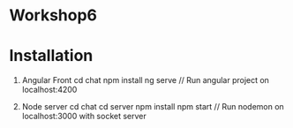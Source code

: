 # Workshop6

# Installation

1. Angular Front
    cd chat
    npm install
    ng serve      // Run angular project on localhost:4200

2. Node server
    cd chat
    cd server
    npm install
    npm start    // Run nodemon on localhost:3000 with socket server
